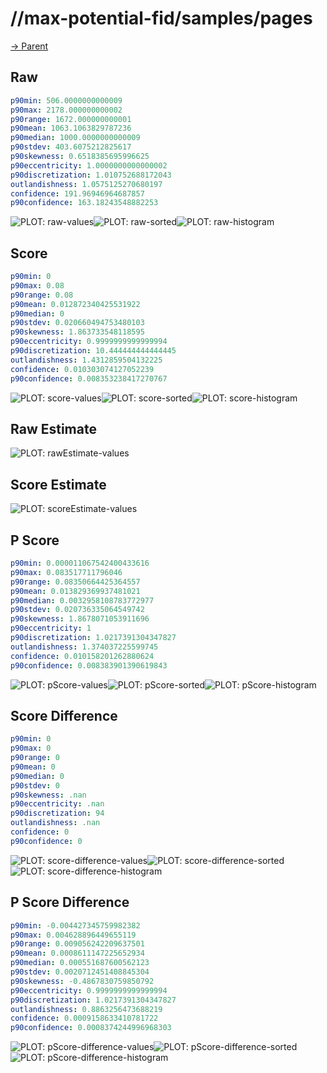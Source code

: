 
# //max-potential-fid/samples/pages

[→ Parent](../..)


## Raw


```yaml
p90min: 506.0000000000009
p90max: 2178.000000000002
p90range: 1672.000000000001
p90mean: 1063.1063829787236
p90median: 1000.0000000000009
p90stdev: 403.6075212825617
p90skewness: 0.6518385695996625
p90eccentricity: 1.0000000000000002
p90discretization: 1.010752688172043
outlandishness: 1.0575125270680197
confidence: 191.96946964687857
p90confidence: 163.18243548882253

```

![PLOT: raw-values](./raw/values.svg)![PLOT: raw-sorted](./raw/sorted.svg)![PLOT: raw-histogram](./raw/histogram.svg)
## Score


```yaml
p90min: 0
p90max: 0.08
p90range: 0.08
p90mean: 0.012872340425531922
p90median: 0
p90stdev: 0.020660494753480103
p90skewness: 1.863733548118595
p90eccentricity: 0.9999999999999994
p90discretization: 10.444444444444445
outlandishness: 1.4312859504132225
confidence: 0.010303074127052239
p90confidence: 0.008353238417270767

```

![PLOT: score-values](./score/values.svg)![PLOT: score-sorted](./score/sorted.svg)![PLOT: score-histogram](./score/histogram.svg)
## Raw Estimate

![PLOT: rawEstimate-values](./rawEstimate/values.svg)
## Score Estimate

![PLOT: scoreEstimate-values](./scoreEstimate/values.svg)
## P Score


```yaml
p90min: 0.000011067542400433616
p90max: 0.083517711796046
p90range: 0.08350664425364557
p90mean: 0.013829369937481021
p90median: 0.0032958108783772977
p90stdev: 0.020736335064549742
p90skewness: 1.8678071053911696
p90eccentricity: 1
p90discretization: 1.0217391304347827
outlandishness: 1.374037225599745
confidence: 0.010158201262880624
p90confidence: 0.008383901390619843

```

![PLOT: pScore-values](./pScore/values.svg)![PLOT: pScore-sorted](./pScore/sorted.svg)![PLOT: pScore-histogram](./pScore/histogram.svg)
## Score Difference


```yaml
p90min: 0
p90max: 0
p90range: 0
p90mean: 0
p90median: 0
p90stdev: 0
p90skewness: .nan
p90eccentricity: .nan
p90discretization: 94
outlandishness: .nan
confidence: 0
p90confidence: 0

```

![PLOT: score-difference-values](./score-difference/values.svg)![PLOT: score-difference-sorted](./score-difference/sorted.svg)![PLOT: score-difference-histogram](./score-difference/histogram.svg)
## P Score Difference


```yaml
p90min: -0.004427345759982382
p90max: 0.004628896449655119
p90range: 0.009056242209637501
p90mean: 0.0008611147225652934
p90median: 0.000551687600562123
p90stdev: 0.0020712451408845304
p90skewness: -0.4867830759850792
p90eccentricity: 0.9999999999999994
p90discretization: 1.0217391304347827
outlandishness: 0.8863256473688219
confidence: 0.0009158633410781722
p90confidence: 0.0008374244996968303

```

![PLOT: pScore-difference-values](./pScore-difference/values.svg)![PLOT: pScore-difference-sorted](./pScore-difference/sorted.svg)![PLOT: pScore-difference-histogram](./pScore-difference/histogram.svg)